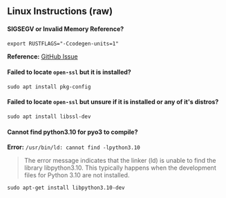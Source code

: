 ## Linux Instructions (raw)

#### SIGSEGV or Invalid Memory Reference?
```shell
export RUSTFLAGS="-Ccodegen-units=1"
```
**Reference:** [GitHub Issue](https://github.com/rust-lang/cargo/issues/6489#issuecomment-539211023)

#### Failed to locate `open-ssl` but it is installed?
```shell
sudo apt install pkg-config
```

#### Failed to locate `open-ssl` but unsure if it is installed or any of it's distros?
```shell
sudo apt install libssl-dev
```

#### Cannot find python3.10 for pyo3 to compile?
**Error:** `/usr/bin/ld: cannot find -lpython3.10`

> The error message indicates that the linker (ld) is unable to find the library libpython3.10. This typically happens when the development files for Python 3.10 are not installed.

```
sudo apt-get install libpython3.10-dev
```
